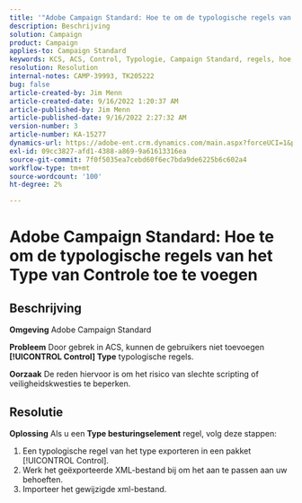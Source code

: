 ```yaml
---
title: '"Adobe Campaign Standard: Hoe te om de typologische regels van het Type van Controle toe te voegen?'
description: Beschrijving
solution: Campaign
product: Campaign
applies-to: Campaign Standard
keywords: KCS, ACS, Control, Typologie, Campaign Standard, regels, hoe, toevoegen
resolution: Resolution
internal-notes: CAMP-39993, TK205222
bug: false
article-created-by: Jim Menn
article-created-date: 9/16/2022 1:20:37 AM
article-published-by: Jim Menn
article-published-date: 9/16/2022 2:27:32 AM
version-number: 3
article-number: KA-15277
dynamics-url: https://adobe-ent.crm.dynamics.com/main.aspx?forceUCI=1&pagetype=entityrecord&etn=knowledgearticle&id=7b5e60c4-5d35-ed11-9db1-0022480866ad
exl-id: 09cc3827-afd1-4388-a869-9a61613316ea
source-git-commit: 7f0f5035ea7cebd60f6ec7bda9de6225b6c602a4
workflow-type: tm+mt
source-wordcount: '100'
ht-degree: 2%

---
```


# Adobe Campaign Standard: Hoe te om de typologische regels van het Type van Controle toe te voegen

## Beschrijving


<b>Omgeving</b>
Adobe Campaign Standard

<b>Probleem</b>
Door gebrek in ACS, kunnen de gebruikers niet toevoegen <b>[!UICONTROL Control] Type</b> typologische regels.

<b>Oorzaak</b>
De reden hiervoor is om het risico van slechte scripting of veiligheidskwesties te beperken.


## Resolutie


<b>Oplossing</b>
Als u een <b>Type besturingselement</b> regel, volg deze stappen:

1. Een typologische regel van het type exporteren in een pakket [!UICONTROL Control].
2. Werk het geëxporteerde XML-bestand bij om het aan te passen aan uw behoeften.
3. Importeer het gewijzigde xml-bestand.

